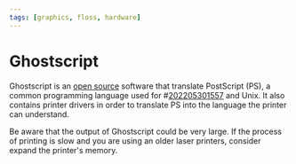 ```yaml
---
tags: [graphics, floss, hardware]
---
```


# Ghostscript

Ghostscript is an [open source](202110161031.md) software that translate
PostScript (PS), a common programming language used for #[202205301557](202205301557.md) and
Unix. It also contains printer drivers in order to translate PS into the
language the printer can understand.

Be aware that the output of Ghostscript could be very large. If the process of
printing is slow and you are using an older laser printers, consider expand the
printer's memory.
